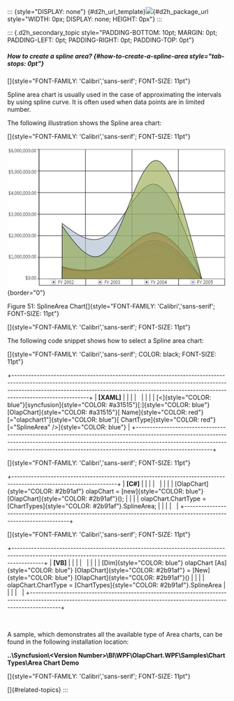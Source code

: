 ::: {style="DISPLAY: none"}
[](ms-xhelp:///?Id=d2h_url_template){#d2h_url_template}![](!package_url!){#d2h_package_url style="WIDTH: 0px; DISPLAY: none; HEIGHT: 0px"}
:::

::: {.d2h_secondary_topic style="PADDING-BOTTOM: 10pt; MARGIN: 0pt; PADDING-LEFT: 0pt; PADDING-RIGHT: 0pt; PADDING-TOP: 0pt"}
##### How to create a spline area? {#how-to-create-a-spline-area style="tab-stops: 0pt"}

[]{style="FONT-FAMILY: 'Calibri','sans-serif'; FONT-SIZE: 11pt"} 

Spline area chart is usually used in the case of approximating the intervals by using spline curve. It is often used when data points are in limited number.

The following illustration shows the Spline area chart:

[]{style="FONT-FAMILY: 'Calibri','sans-serif'; FONT-SIZE: 11pt"} 

![](ImagesExt/image37_53.jpg){border="0"}

Figure 51: SplineArea Chart[]{style="FONT-FAMILY: 'Calibri','sans-serif'; FONT-SIZE: 11pt"}

[]{style="FONT-FAMILY: 'Calibri','sans-serif'; FONT-SIZE: 11pt"} 

The following code snippet shows how to select a Spline area chart:

[]{style="FONT-FAMILY: 'Calibri','sans-serif'; COLOR: black; FONT-SIZE: 11pt"} 

+---------------------------------------------------------------------------------------------------------------------------------------------------------------------------------------------------------------------------------------------------------------------+
| **\[XAML\]**                                                                                                                                                                                                                                                        |
|                                                                                                                                                                                                                                                                     |
|                                                                                                                                                                                                                                                                     |
|                                                                                                                                                                                                                                                                     |
| [\<]{style="COLOR: blue"}[syncfusion]{style="COLOR: #a31515"}[:]{style="COLOR: blue"}[OlapChart]{style="COLOR: #a31515"}[ Name]{style="COLOR: red"}[=\"olapchart1\"]{style="COLOR: blue"}[ ChartType]{style="COLOR: red"}[=\"SplineArea\" /\>]{style="COLOR: blue"} |
+---------------------------------------------------------------------------------------------------------------------------------------------------------------------------------------------------------------------------------------------------------------------+

[]{style="FONT-FAMILY: 'Calibri','sans-serif'; FONT-SIZE: 11pt"} 

+-------------------------------------------------------------------------------------------------------------------+
| **\[C#\]**                                                                                                        |
|                                                                                                                   |
|                                                                                                                   |
|                                                                                                                   |
| [OlapChart]{style="COLOR: #2b91af"} olapChart = [new]{style="COLOR: blue"} [OlapChart]{style="COLOR: #2b91af"}(); |
|                                                                                                                   |
| olapChart.ChartType = [ChartTypes]{style="COLOR: #2b91af"}.SplineArea;                                            |
|                                                                                                                   |
|                                                                                                                   |
+-------------------------------------------------------------------------------------------------------------------+

[]{style="FONT-FAMILY: 'Calibri','sans-serif'; FONT-SIZE: 11pt"} 

+-----------------------------------------------------------------------------------------------------------------------------------------------------------------------+
| **\[VB\]**                                                                                                                                                            |
|                                                                                                                                                                       |
|                                                                                                                                                                       |
|                                                                                                                                                                       |
| [Dim]{style="COLOR: blue"} olapChart [As]{style="COLOR: blue"} [OlapChart]{style="COLOR: #2b91af"} = [New]{style="COLOR: blue"} [OlapChart]{style="COLOR: #2b91af"}() |
|                                                                                                                                                                       |
| olapChart.ChartType = [ChartTypes]{style="COLOR: #2b91af"}.SplineArea                                                                                                 |
|                                                                                                                                                                       |
|                                                                                                                                                                       |
+-----------------------------------------------------------------------------------------------------------------------------------------------------------------------+

 

A sample, which demonstrates all the available type of Area charts, can be found in the following installation location:

**..\\Syncfusion\\\<Version Number\>\\BI\\WPF\\OlapChart.WPF\\Samples\\Chart Types\\Area Chart Demo**

[]{style="FONT-FAMILY: 'Calibri','sans-serif'; FONT-SIZE: 11pt"} 

[]{#related-topics}
:::
